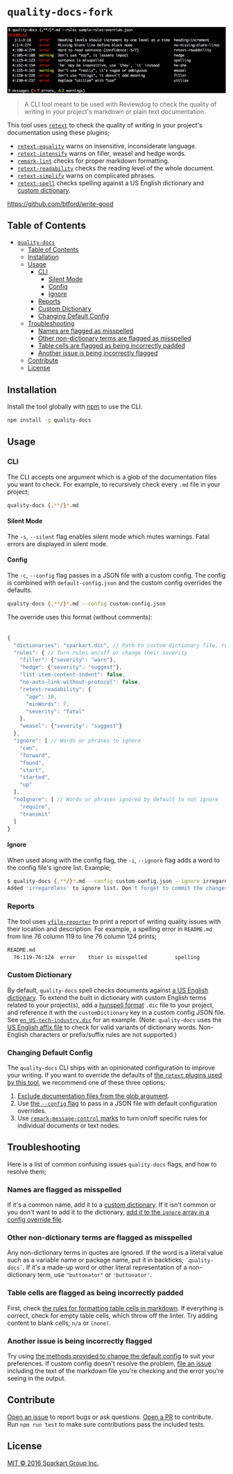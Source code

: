 # `quality-docs-fork`

![Screenshot](./screenshot.png)

> A CLI tool meant to be used with Reviewdog to check the quality of writing in your project's markdown or plain text documentation.

This tool uses [`retext`](https://github.com/wooorm/retext) to check the quality of writing in your project's documentation using these plugins;

- [`retext-equality`](https://github.com/wooorm/retext-equality) warns on insensitive, inconsiderate language.
- [`retext-intensify`](https://github.com/wooorm/retext-intensify) warns on filler, weasel and hedge words.
- [`remark-lint`](https://github.com/wooorm/remark-lint) checks for proper markdown formatting.
- [`retext-readability`](https://github.com/wooorm/retext-readability) checks the reading level of the whole document.
- [`retext-simplify`](https://github.com/wooorm/retext-simplify) warns on complicated phrases.
- [`retext-spell`](https://github.com/wooorm/retext-spell) checks spelling against a US English dictionary and [custom dictionary](#custom-dictionary).

https://github.com/btford/write-good


## Table of Contents

- [`quality-docs`](#quality-docs)
  - [Table of Contents](#table-of-contents)
  - [Installation](#installation)
  - [Usage](#usage)
    - [CLI](#cli)
      - [Silent Mode](#silent-mode)
      - [Config](#config)
      - [Ignore](#ignore)
    - [Reports](#reports)
    - [Custom Dictionary](#custom-dictionary)
    - [Changing Default Config](#changing-default-config)
  - [Troubleshooting](#troubleshooting)
    - [Names are flagged as misspelled](#names-are-flagged-as-misspelled)
    - [Other non-dictionary terms are flagged as misspelled](#other-non-dictionary-terms-are-flagged-as-misspelled)
    - [Table cells are flagged as being incorrectly padded](#table-cells-are-flagged-as-being-incorrectly-padded)
    - [Another issue is being incorrectly flagged](#another-issue-is-being-incorrectly-flagged)
  - [Contribute](#contribute)
  - [License](#license)

## Installation

Install the tool globally with [npm](https://npmjs.com/) to use the CLI.

```bash
npm install -g quality-docs
```

## Usage

### CLI

The CLI accepts one argument which is a glob of the documentation files you want to check. For example, to recursively check every `.md` file in your project;

```bash
quality-docs {,**/}*.md
```

#### Silent Mode

The `-s`, `--silent` flag enables silent mode which mutes warnings. Fatal errors are displayed in silent mode.

#### Config

The `-c`, `--config` flag passes in a JSON file with a custom config. The config is combined with `default-config.json` and the custom config overrides the defaults.

```bash
quality-docs {,**/}*.md --config custom-config.json
```

The override uses this format (without comments):

```js

{
  "dictionaries": "sparkart.dic", // Path to custom dictionary file, relative to config file
  "rules": { // Turn rules on/off or change their severity
    "filler": {"severity": "warn"},
    "hedge": {"severity": "suggest"},
    "list-item-content-indent": false,
    "no-auto-link-without-protocol": false,
    "retext-readability": {
      "age": 18,
      "minWords": 7,
      "severity": "fatal"
    },
    "weasel": {"severity": "suggest"}
  },
  "ignore": [ // Words or phrases to ignore
    "can",
    "forward",
    "found",
    "start",
    "started",
    "up"
  ],
  "noIgnore": [ // Words or phrases ignored by default to not ignore
    "require",
    "transmit"
  ]
}
```

#### Ignore

When used along with the config flag, the `-i`, `--ignore` flag adds a word to the config file's ignore list. Example;

```bash
$ quality-docs {,**/}*.md --config custom-config.json --ignore irregardless
Added 'irregardless' to ignore list. Don't forget to commit the changes to custom-config.json.
```

### Reports

The tool uses [`vfile-reporter`](https://github.com/wooorm/vfile-reporter) to print a report of writing quality issues with their location and description. For example, a spelling error in `README.md` from line 76 column 119 to line 76 column 124 prints;

```bash
README.md
  76:119-76:124  error    thier is misspelled         spelling
```

### Custom Dictionary

By default, `quality-docs` spell checks documents against [a US English dictionary](https://github.com/wooorm/dictionaries/dictionaries/en_US). To extend the built in dictionary with custom English terms related to your project(s), add a [hunspell format](http://linux.die.net/man/4/hunspell) `.dic` file to your project, and reference it with the `customDictionary` key in a custom config JSON file. See [`en_US-tech-industry.dic`](./en_US-tech-industry.dic) for an example. (Note: `quality-docs` uses the [US English affix file](https://github.com/wooorm/dictionaries/blob/master/dictionaries/en_US/index.aff) to check for valid variants of dictionary words. Non-English characters or prefix/suffix rules are not supported.)

### Changing Default Config

The `quality-docs` CLI ships with an opinionated configuration to improve your writing. If you want to override the defaults of [the `retext` plugins used by this tool](#quality-docs), we recommend one of these three options;

1. [Exclude documentation files from the glob argument](http://tldp.org/LDP/GNU-Linux-Tools-Summary/html/x11655.htm#STANDARD-WILDCARDS).
2. Use [the `--config` flag](#config) to pass in a JSON file with default configuration overrides.
3. Use [`remark-message-control` marks](https://github.com/wooorm/remark-message-control) to turn on/off specific rules for individual documents or text nodes.

## Troubleshooting

Here is a list of common confusing issues `quality-docs` flags, and how to resolve them;

### Names are flagged as misspelled

  If it's a common name, add it to a [custom dictionary](#custom-dictionary). If it isn't common or you don't want to add it to the dictionary, [add it to the `ignore` array in a config override file](#config).

### Other non-dictionary terms are flagged as misspelled

  Any non-dictionary terms in quotes are ignored. If the word is a literal value such as a variable name or package name, put it in backticks; `` `quality-docs` ``. If it's a made-up word or other literal representation of a non-dictionary term, use `"buttonator"` or `'buttonator'`.

### Table cells are flagged as being incorrectly padded

  First, check [the rules for formatting table cells in markdown](https://github.com/wooorm/remark-lint/blob/master/doc/rules.md#table-cell-padding). If everything is correct, check for empty table cells, which throw off the linter. Try adding content to blank cells; `n/a` or `(none)`.

### Another issue is being incorrectly flagged

  Try using [the methods provided to change the default config](#changing-default-config) to suit your preferences. If custom config doesn't resolve the problem, [file an issue](https://github.com/SparkartGroupInc/quality-docs/issues) including the text of the markdown file you're checking and the error you're seeing in the output.

## Contribute

[Open an issue](https://github.com/sparkartgroupinc/quality-docs/issues/new) to report bugs or ask questions. [Open a PR](https://github.com/sparkartgroupinc/quality-docs/pulls) to contribute. Run `npm run test` to make sure contributions pass the included tests.

## License

[MIT &copy; 2016 Sparkart Group Inc.](./LICENSE)
